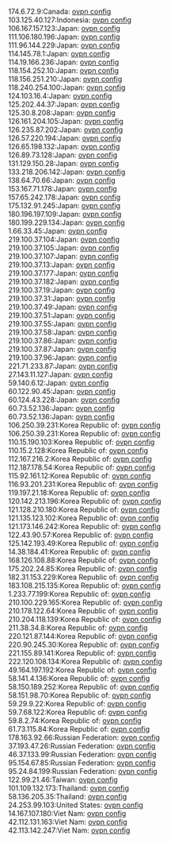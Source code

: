 174.6.72.9:Canada: [ovpn config](vpn/174_6_72_9.ovpn)  
103.125.40.127:Indonesia: [ovpn config](vpn/103_125_40_127.ovpn)  
106.167.157.123:Japan: [ovpn config](vpn/106_167_157_123.ovpn)  
111.106.180.196:Japan: [ovpn config](vpn/111_106_180_196.ovpn)  
111.96.144.229:Japan: [ovpn config](vpn/111_96_144_229.ovpn)  
114.145.78.1:Japan: [ovpn config](vpn/114_145_78_1.ovpn)  
114.19.166.236:Japan: [ovpn config](vpn/114_19_166_236.ovpn)  
118.154.252.10:Japan: [ovpn config](vpn/118_154_252_10.ovpn)  
118.156.251.210:Japan: [ovpn config](vpn/118_156_251_210.ovpn)  
118.240.254.100:Japan: [ovpn config](vpn/118_240_254_100.ovpn)  
124.103.16.4:Japan: [ovpn config](vpn/124_103_16_4.ovpn)  
125.202.44.37:Japan: [ovpn config](vpn/125_202_44_37.ovpn)  
125.30.8.208:Japan: [ovpn config](vpn/125_30_8_208.ovpn)  
126.161.204.105:Japan: [ovpn config](vpn/126_161_204_105.ovpn)  
126.235.87.202:Japan: [ovpn config](vpn/126_235_87_202.ovpn)  
126.57.220.194:Japan: [ovpn config](vpn/126_57_220_194.ovpn)  
126.65.198.132:Japan: [ovpn config](vpn/126_65_198_132.ovpn)  
126.89.73.128:Japan: [ovpn config](vpn/126_89_73_128.ovpn)  
131.129.150.28:Japan: [ovpn config](vpn/131_129_150_28.ovpn)  
133.218.206.142:Japan: [ovpn config](vpn/133_218_206_142.ovpn)  
138.64.70.66:Japan: [ovpn config](vpn/138_64_70_66.ovpn)  
153.167.71.178:Japan: [ovpn config](vpn/153_167_71_178.ovpn)  
157.65.242.178:Japan: [ovpn config](vpn/157_65_242_178.ovpn)  
175.132.91.245:Japan: [ovpn config](vpn/175_132_91_245.ovpn)  
180.196.197.109:Japan: [ovpn config](vpn/180_196_197_109.ovpn)  
180.199.229.134:Japan: [ovpn config](vpn/180_199_229_134.ovpn)  
1.66.33.45:Japan: [ovpn config](vpn/1_66_33_45.ovpn)  
219.100.37.104:Japan: [ovpn config](vpn/219_100_37_104.ovpn)  
219.100.37.105:Japan: [ovpn config](vpn/219_100_37_105.ovpn)  
219.100.37.107:Japan: [ovpn config](vpn/219_100_37_107.ovpn)  
219.100.37.13:Japan: [ovpn config](vpn/219_100_37_13.ovpn)  
219.100.37.177:Japan: [ovpn config](vpn/219_100_37_177.ovpn)  
219.100.37.182:Japan: [ovpn config](vpn/219_100_37_182.ovpn)  
219.100.37.19:Japan: [ovpn config](vpn/219_100_37_19.ovpn)  
219.100.37.31:Japan: [ovpn config](vpn/219_100_37_31.ovpn)  
219.100.37.49:Japan: [ovpn config](vpn/219_100_37_49.ovpn)  
219.100.37.51:Japan: [ovpn config](vpn/219_100_37_51.ovpn)  
219.100.37.55:Japan: [ovpn config](vpn/219_100_37_55.ovpn)  
219.100.37.58:Japan: [ovpn config](vpn/219_100_37_58.ovpn)  
219.100.37.86:Japan: [ovpn config](vpn/219_100_37_86.ovpn)  
219.100.37.87:Japan: [ovpn config](vpn/219_100_37_87.ovpn)  
219.100.37.96:Japan: [ovpn config](vpn/219_100_37_96.ovpn)  
221.71.233.87:Japan: [ovpn config](vpn/221_71_233_87.ovpn)  
27.143.11.127:Japan: [ovpn config](vpn/27_143_11_127.ovpn)  
59.140.6.12:Japan: [ovpn config](vpn/59_140_6_12.ovpn)  
60.122.90.45:Japan: [ovpn config](vpn/60_122_90_45.ovpn)  
60.124.43.228:Japan: [ovpn config](vpn/60_124_43_228.ovpn)  
60.73.52.136:Japan: [ovpn config](vpn/60_73_52_136.ovpn)  
60.73.52.136:Japan: [ovpn config](vpn/60_73_52_136.ovpn)  
106.250.39.231:Korea Republic of: [ovpn config](vpn/106_250_39_231.ovpn)  
106.250.39.231:Korea Republic of: [ovpn config](vpn/106_250_39_231.ovpn)  
110.15.190.103:Korea Republic of: [ovpn config](vpn/110_15_190_103.ovpn)  
110.15.2.128:Korea Republic of: [ovpn config](vpn/110_15_2_128.ovpn)  
112.167.216.2:Korea Republic of: [ovpn config](vpn/112_167_216_2.ovpn)  
112.187.178.54:Korea Republic of: [ovpn config](vpn/112_187_178_54.ovpn)  
115.92.161.12:Korea Republic of: [ovpn config](vpn/115_92_161_12.ovpn)  
116.93.201.231:Korea Republic of: [ovpn config](vpn/116_93_201_231.ovpn)  
119.197.21.18:Korea Republic of: [ovpn config](vpn/119_197_21_18.ovpn)  
120.142.213.196:Korea Republic of: [ovpn config](vpn/120_142_213_196.ovpn)  
121.128.210.180:Korea Republic of: [ovpn config](vpn/121_128_210_180.ovpn)  
121.135.123.102:Korea Republic of: [ovpn config](vpn/121_135_123_102.ovpn)  
121.173.146.242:Korea Republic of: [ovpn config](vpn/121_173_146_242.ovpn)  
122.43.90.57:Korea Republic of: [ovpn config](vpn/122_43_90_57.ovpn)  
125.142.193.49:Korea Republic of: [ovpn config](vpn/125_142_193_49.ovpn)  
14.38.184.41:Korea Republic of: [ovpn config](vpn/14_38_184_41.ovpn)  
168.126.108.88:Korea Republic of: [ovpn config](vpn/168_126_108_88.ovpn)  
175.202.24.85:Korea Republic of: [ovpn config](vpn/175_202_24_85.ovpn)  
182.31.153.229:Korea Republic of: [ovpn config](vpn/182_31_153_229.ovpn)  
183.108.215.135:Korea Republic of: [ovpn config](vpn/183_108_215_135.ovpn)  
1.233.77.199:Korea Republic of: [ovpn config](vpn/1_233_77_199.ovpn)  
210.100.229.165:Korea Republic of: [ovpn config](vpn/210_100_229_165.ovpn)  
210.178.122.64:Korea Republic of: [ovpn config](vpn/210_178_122_64.ovpn)  
210.204.118.139:Korea Republic of: [ovpn config](vpn/210_204_118_139.ovpn)  
211.38.34.8:Korea Republic of: [ovpn config](vpn/211_38_34_8.ovpn)  
220.121.87.144:Korea Republic of: [ovpn config](vpn/220_121_87_144.ovpn)  
220.90.245.30:Korea Republic of: [ovpn config](vpn/220_90_245_30.ovpn)  
221.155.89.141:Korea Republic of: [ovpn config](vpn/221_155_89_141.ovpn)  
222.120.108.134:Korea Republic of: [ovpn config](vpn/222_120_108_134.ovpn)  
49.164.197.192:Korea Republic of: [ovpn config](vpn/49_164_197_192.ovpn)  
58.141.4.136:Korea Republic of: [ovpn config](vpn/58_141_4_136.ovpn)  
58.150.189.252:Korea Republic of: [ovpn config](vpn/58_150_189_252.ovpn)  
58.151.98.70:Korea Republic of: [ovpn config](vpn/58_151_98_70.ovpn)  
59.29.9.22:Korea Republic of: [ovpn config](vpn/59_29_9_22.ovpn)  
59.7.68.122:Korea Republic of: [ovpn config](vpn/59_7_68_122.ovpn)  
59.8.2.74:Korea Republic of: [ovpn config](vpn/59_8_2_74.ovpn)  
61.73.115.84:Korea Republic of: [ovpn config](vpn/61_73_115_84.ovpn)  
178.163.92.66:Russian Federation: [ovpn config](vpn/178_163_92_66.ovpn)  
37.193.47.26:Russian Federation: [ovpn config](vpn/37_193_47_26.ovpn)  
46.37.133.99:Russian Federation: [ovpn config](vpn/46_37_133_99.ovpn)  
95.154.67.85:Russian Federation: [ovpn config](vpn/95_154_67_85.ovpn)  
95.24.84.199:Russian Federation: [ovpn config](vpn/95_24_84_199.ovpn)  
122.99.21.46:Taiwan: [ovpn config](vpn/122_99_21_46.ovpn)  
101.109.132.173:Thailand: [ovpn config](vpn/101_109_132_173.ovpn)  
58.136.205.35:Thailand: [ovpn config](vpn/58_136_205_35.ovpn)  
24.253.99.103:United States: [ovpn config](vpn/24_253_99_103.ovpn)  
14.167.107.180:Viet Nam: [ovpn config](vpn/14_167_107_180.ovpn)  
42.112.131.163:Viet Nam: [ovpn config](vpn/42_112_131_163.ovpn)  
42.113.142.247:Viet Nam: [ovpn config](vpn/42_113_142_247.ovpn)  
